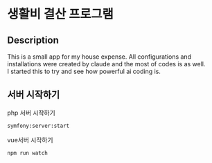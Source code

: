 # 생활비 결산 프로그램
## Description
This is a small app for my house expense. All configurations and installations were created by claude and the most of codes is as well.  
I started this to try and see how powerful ai coding is.

## 서버 시작하기
php 서버 시작하기
```bash
symfony:server:start
```

vue서버 시작하기
```bash
npm run watch
```
